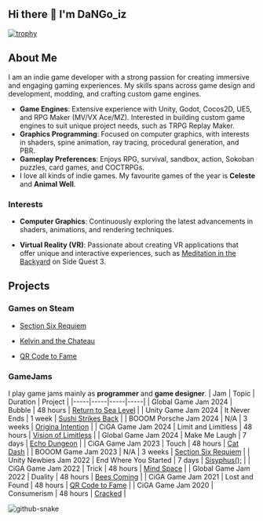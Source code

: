 ## Hi there 👋 I'm DaNGo_iz

[![trophy](https://github-profile-trophy.vercel.app/?username=DaNGoiz&title=Commits,Repositories,MultipleLang&theme=onedark)](https://github.com/ryo-ma/github-profile-trophy)


## About Me

I am an indie game developer with a strong passion for creating immersive and engaging gaming experiences. My skills spans across game design and development, modding, and crafting custom game engines. 

- **Game Engines**: Extensive experience with Unity, Godot, Cocos2D, UE5, and RPG Maker (MV/VX Ace/MZ). Interested in building custom game engines to suit unique project needs, such as TRPG Replay Maker.
- **Graphics Programming**: Focused on computer graphics, with interests in shaders, spine animation, ray tracing, procedural generation, and PBR.
- **Gameplay Preferences**: Enjoys RPG, survival, sandbox, action, Sokoban puzzles, card games, and COCTRPGs.
- I love all kinds of indie games. My favourite games of the year is **Celeste** and **Animal Well**.

### Interests

- **Computer Graphics**: Continuously exploring the latest advancements in shaders, animations, and rendering techniques.
<!-- - **Robotics**: Member of HKU Robocon.-->
<!-- - **Cross Platform Chat-Bots**: Coming soon-->
- **Virtual Reality (VR)**: Passionate about creating VR applications that offer unique and interactive experiences, such as [Meditation in the Backyard](https://github.com/DaNGoiz/meditation-in-the-backyard) on Side Quest 3.

<!--
### Personal Websites
- [Arts and Games Products](https://www.dangoiz.com)

- [Technology blog](https://dangoizdev.notion.site/9f97b2b226ad4d0280601c180e130837?v=129bb57af88842b4af7f68c719ff57cc)
-->

## Projects
### Games on Steam
- [Section Six Requiem](https://store.steampowered.com/app/2551590/Section_Six_Requiem/)

- [Kelvin and the Chateau](https://store.steampowered.com/app/1561910/__Kelvin_And_The_Chateau/)

- [QR Code to Fame](https://store.steampowered.com/app/1551030/_/)

### GameJams
I play game jams mainly as **programmer** and **game designer**.
| Jam | Topic | Duration | Project |
|-----|-----|-----|-----|
| Global Game Jam 2024 | Bubble | 48 hours | [Return to Sea Level](https://github.com/DaNGoiz/back-to-sea-level) |
| Unity Game Jam 2024 | It Never Ends | 1 week | [Sushi Strikes Back](https://github.com/aidendenden/UnityGamejam2024) |
| BOOOM Porsche Jam 2024 | N/A | 3 weeks | [Origina Intention](https://gitee.com/Li_jiang233/OriginaIntention/tree/master) |
| CiGA Game Jam 2024 | Limit and Limitless | 48 hours | [Vision of Limitless](https://github.com/DaNGoiz/vision-of-limitless) |
| Global Game Jam 2024 | Make Me Laugh | 7 days | [Echo Dungeon](https://github.com/DaNGoiz/echo-dungeon) |
| CiGA Game Jam 2023 | Touch | 48 hours | [Cat Dash](https://github.com/DaNGoiz/cat-dash) |
| BOOOM Game Jam 2023 | N/A | 3 weeks | [Section Six Requiem](https://store.steampowered.com/app/2551590/Section_Six_Requiem/) |
| Unity Newbies Jam 2022 | End Where You Started | 7 days | [Sisyphus();](https://github.com/DaNGoiz/sisyphus) |
| CiGA Game Jam 2022 | Trick | 48 hours | [Mind Space](https://github.com/DaNGoiz/mind-space) |
| Global Game Jam 2022 | Duality | 48 hours | [Bees Coming](https://github.com/DaNGoiz/bees-coming) |
| CiGA Game Jam 2021 | Lost and Found | 48 hours | [QR Code to Fame](https://store.steampowered.com/app/1551030/_/) |
| CiGA Game Jam 2020 | Consumerism | 48 hours | [Cracked](https://www.youxibd.com/gamejam/cgjcyber2020/detail/452) |


<!--
<p align="center">
  <img width="800" height="220" src="https://streak-stats.demolab.com?user=DaNGoiz&theme=highcontrast&hide_border=true&border_radius=5&card_width=800">
</p> -->


<!-- <picture>
  <source media="(prefers-color-scheme: dark)" srcset="github-snake-dark.svg" />
  <source media="(prefers-color-scheme: light)" srcset="github-snake.svg" />
  <img alt="github-snake" src="github-snake.svg" />
</picture> -->

<picture align="center">
  <source media="(prefers-color-scheme: dark)" srcset="https://raw.githubusercontent.com/DaNGoiz/DaNGoiz/output/github-contribution-grid-snake-dark.svg" />
  <source media="(prefers-color-scheme: light)" srcset="https://github.com/DaNGoiz/DaNGoiz/blob/output/github-contribution-grid-snake.svg" />
  <img alt="github-snake" src="https://raw.githubusercontent.com/DaNGoiz/DaNGoiz/output/github-snake.svg" />
</picture>


